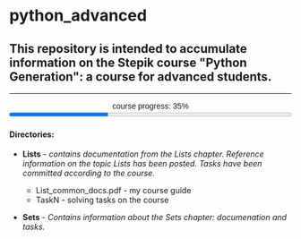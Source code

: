 # python_advanced
## This repository is intended to accumulate information on the Stepik course "Python Generation": a course for advanced students. 
--------------------------------------------------------------------------------------------------------------

<div style="font-family: sans-serif;">
  <div style="text-align: center; font-size: 14px;">
    course progress: 35%
  </div>
  <progress value="35" max="100" style="width: 100%;"></progress>
</div>

#### Directories:
- __Lists__ - _contains documentation from the Lists chapter. Reference information on the topic Lists has been posted. Tasks have been committed according to the course._
    - List_common_docs.pdf - my course guide
    - TaskN - solving tasks on the course

- __Sets__ - _Contains information about the Sets chapter: documenation and tasks._




